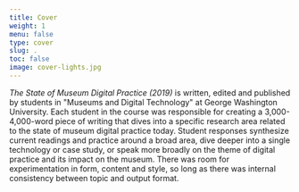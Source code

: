 ```yaml
---
title: Cover
weight: 1
menu: false
type: cover
slug: .
toc: false
image: cover-lights.jpg
---
```


*The State of Museum Digital Practice (2019)* is written, edited and published by students in "Museums and Digital Technology" at George Washington University. Each student in the course was responsible for creating a 3,000-4,000-word piece of writing that dives into a specific research area related to the state of museum digital practice today. Student responses synthesize current readings and practice around a broad area, dive deeper into a single technology or case study, or speak more broadly on the theme of digital practice and its impact on the museum. There was room for experimentation in form, content and style, so long as there was internal consistency between topic and output format.
